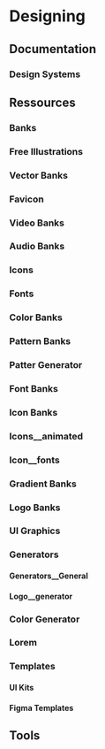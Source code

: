 # Designing

## Documentation

### Design Systems

## Ressources

### Banks


### Free Illustrations

### Vector Banks

### Favicon

### Video Banks

### Audio Banks

### Icons

### Fonts

### Color Banks

### Pattern Banks

### Patter Generator

### Font Banks

### Icon Banks

### Icons\_\_animated

### Icon\_\_fonts

### Gradient Banks

### Logo Banks

### UI Graphics

### Generators

#### Generators\_\_General

#### Logo\_\_generator

### Color Generator

### Lorem

### Templates

#### UI Kits

#### Figma Templates

## Tools